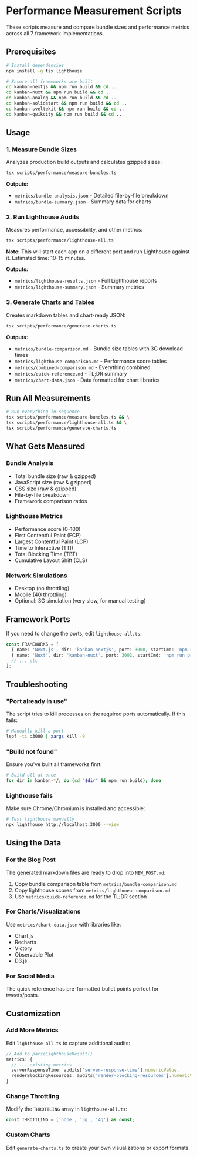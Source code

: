 # Performance Measurement Scripts

These scripts measure and compare bundle sizes and performance metrics across all 7 framework implementations.

## Prerequisites

```bash
# Install dependencies
npm install -g tsx lighthouse

# Ensure all frameworks are built
cd kanban-nextjs && npm run build && cd ..
cd kanban-nuxt && npm run build && cd ..
cd kanban-analog && npm run build && cd ..
cd kanban-solidstart && npm run build && cd ..
cd kanban-sveltekit && npm run build && cd ..
cd kanban-qwikcity && npm run build && cd ..
```

## Usage

### 1. Measure Bundle Sizes

Analyzes production build outputs and calculates gzipped sizes:

```bash
tsx scripts/performance/measure-bundles.ts
```

**Outputs:**
- `metrics/bundle-analysis.json` - Detailed file-by-file breakdown
- `metrics/bundle-summary.json` - Summary data for charts

### 2. Run Lighthouse Audits

Measures performance, accessibility, and other metrics:

```bash
tsx scripts/performance/lighthouse-all.ts
```

**Note:** This will start each app on a different port and run Lighthouse against it. Estimated time: 10-15 minutes.

**Outputs:**
- `metrics/lighthouse-results.json` - Full Lighthouse reports
- `metrics/lighthouse-summary.json` - Summary metrics

### 3. Generate Charts and Tables

Creates markdown tables and chart-ready JSON:

```bash
tsx scripts/performance/generate-charts.ts
```

**Outputs:**
- `metrics/bundle-comparison.md` - Bundle size tables with 3G download times
- `metrics/lighthouse-comparison.md` - Performance score tables
- `metrics/combined-comparison.md` - Everything combined
- `metrics/quick-reference.md` - TL;DR summary
- `metrics/chart-data.json` - Data formatted for chart libraries

## Run All Measurements

```bash
# Run everything in sequence
tsx scripts/performance/measure-bundles.ts && \
tsx scripts/performance/lighthouse-all.ts && \
tsx scripts/performance/generate-charts.ts
```

## What Gets Measured

### Bundle Analysis
- Total bundle size (raw & gzipped)
- JavaScript size (raw & gzipped)
- CSS size (raw & gzipped)
- File-by-file breakdown
- Framework comparison ratios

### Lighthouse Metrics
- Performance score (0-100)
- First Contentful Paint (FCP)
- Largest Contentful Paint (LCP)
- Time to Interactive (TTI)
- Total Blocking Time (TBT)
- Cumulative Layout Shift (CLS)

### Network Simulations
- Desktop (no throttling)
- Mobile (4G throttling)
- Optional: 3G simulation (very slow, for manual testing)

## Framework Ports

If you need to change the ports, edit `lighthouse-all.ts`:

```typescript
const FRAMEWORKS = [
  { name: 'Next.js', dir: 'kanban-nextjs', port: 3000, startCmd: 'npm run start' },
  { name: 'Nuxt', dir: 'kanban-nuxt', port: 3002, startCmd: 'npm run preview' },
  // ... etc
];
```

## Troubleshooting

### "Port already in use"
The script tries to kill processes on the required ports automatically. If this fails:

```bash
# Manually kill a port
lsof -ti :3000 | xargs kill -9
```

### "Build not found"
Ensure you've built all frameworks first:

```bash
# Build all at once
for dir in kanban-*/; do (cd "$dir" && npm run build); done
```

### Lighthouse fails
Make sure Chrome/Chromium is installed and accessible:

```bash
# Test lighthouse manually
npx lighthouse http://localhost:3000 --view
```

## Using the Data

### For the Blog Post

The generated markdown files are ready to drop into `NEW_POST.md`:

1. Copy bundle comparison table from `metrics/bundle-comparison.md`
2. Copy lighthouse scores from `metrics/lighthouse-comparison.md`
3. Use `metrics/quick-reference.md` for the TL;DR section

### For Charts/Visualizations

Use `metrics/chart-data.json` with libraries like:
- Chart.js
- Recharts
- Victory
- Observable Plot
- D3.js

### For Social Media

The quick reference has pre-formatted bullet points perfect for tweets/posts.

## Customization

### Add More Metrics

Edit `lighthouse-all.ts` to capture additional audits:

```typescript
// Add to parseLighthouseResult()
metrics: {
  // ... existing metrics
  serverResponseTime: audits['server-response-time'].numericValue,
  renderBlockingResources: audits['render-blocking-resources'].numericValue,
}
```

### Change Throttling

Modify the `THROTTLING` array in `lighthouse-all.ts`:

```typescript
const THROTTLING = ['none', '3g', '4g'] as const;
```

### Custom Charts

Edit `generate-charts.ts` to create your own visualizations or export formats.
